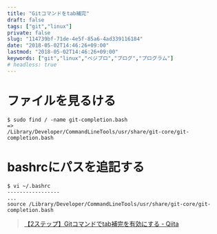 ```yaml
---
title: "Gitコマンドをtab補完"
draft: false
tags: ["git","linux"]
private: false
slug: "114739bf-71de-4e5f-85a6-4ad339116184"
date: "2018-05-02T14:46:26+09:00"
lastmod: "2018-05-02T14:46:26+09:00"
keywords: ["git","linux","ベジプロ","プログ","プログラム"]
# headless: true
---
```


# ファイルを見るける
```
$ sudo find / -name git-completion.bash
=>
/Library/Developer/CommandLineTools/usr/share/git-core/git-completion.bash
```

# bashrcにパスを追記する
```
$ vi ~/.bashrc
-----------------
...
source /Library/Developer/CommandLineTools/usr/share/git-core/git-completion.bash
```

> [【2ステップ】Gitコマンドでtab補完を有効にする - Qiita](https://qiita.com/growsic/items/1fff6286061e0cd27d54)
